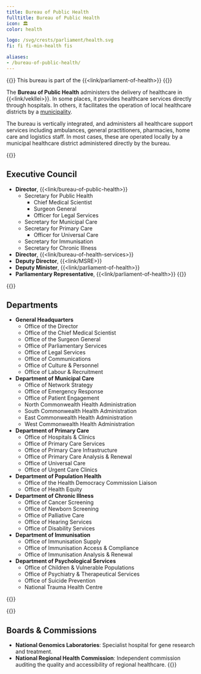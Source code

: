 ```yaml
---
title: Bureau of Public Health
fulltitle: Bureau of Public Health
icon: 🏛️
color: health

logo: /svg/crests/parliament/health.svg
fi: fi fi-min-health fis

aliases:
- /bureau-of-public-health/
---
```

{{<note series>}}
 This bureau is part of the {{<link/parliament-of-health>}}
{{</note>}}

The <span class="fi fi-min-health fis"></span> **Bureau of Public Health** administers the delivery of healthcare in {{<link/vekllei>}}. In some places, it provides healthcare services directly through hospitals. In others, it facilitates the operation of local healthcare districts by a [municipality](/municipalities/).

The bureau is vertically integrated, and administers all healthcare support services including ambulances, general practitioners, pharmacies, home care and logistics staff. In most cases, these are operated locally by a municipal healthcare district administered directly by the bureau.

{{<note panel>}}
## Executive Council

* **Director**, {{<link/bureau-of-public-health>}}
    * Secretary for Public Health
        * Chief Medical Scientist
        * Surgeon General
        * Officer for Legal Services
    * Secretary for Municipal Care
    * Secretary for Primary Care
        * Officer for Universal Care
    * Secretary for Immunisation
    * Secretary for Chronic Illness
* **Director**, {{<link/bureau-of-health-services>}}
* **Deputy Director**, {{<link/MSRE>}}
* **Deputy Minister**, {{<link/parliament-of-health>}}
* **Parliamentary Representative**, {{<link/parliament-of-health>}}
{{</note>}}

{{<note panel>}}
## Departments
* **General Headquarters**
    * Office of the Director
    * Office of the Chief Medical Scientist
    * Office of the Surgeon General
    * Office of Parliamentary Services
    * Office of Legal Services
    * Office of Communications
    * Office of Culture & Personnel
    * Office of Labour & Recruitment
* **Department of Municipal Care**
    * Office of Network Strategy
    * Office of Emergency Response
    * Office of Patient Engagement
    * North Commonwealth Health Administration
    * South Commonwealth Health Administration
    * East Commonwealth Health Administration
    * West Commonwealth Health Administration
* **Department of Primary Care**
    * Office of Hospitals & Clinics
    * Office of Primary Care Services
    * Office of Primary Care Infrastructure
    * Office of Primary Care Analysis & Renewal
    * Office of Universal Care
    * Office of Urgent Care Clinics
* **Department of Population Health**
    * Office of the Health Democracy Commission Liaison
    * Office of Health Equity
* **Department of Chronic Illness**
    * Office of Cancer Screening
    * Office of Newborn Screening
    * Office of Palliative Care
    * Office of Hearing Services
    * Office of Disability Services
* **Department of Immunisation**
    * Office of Immunisation Supply
    * Office of Immunisation Access & Compliance
    * Office of Immunisation Analysis & Renewal
* **Department of Psychological Services**
    * Office of Children & Vulnerable Populations
    * Office of Psychiatry & Therapeutical Services
    * Office of Suicide Prevention
    * National Trauma Health Centre

{{</note>}}

{{<note panel>}}
## Boards & Commissions

* **National Genomics Laboratories**: Specialist hospital for gene research and treatment.
* **National Regional Health Commission**: Independent commission auditing the quality and accessibility of regional healthcare.
{{</note>}}